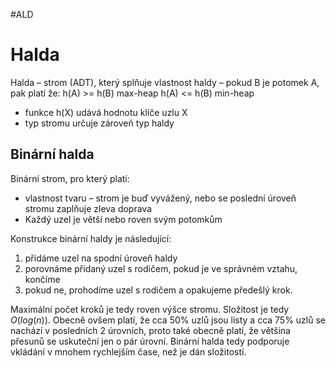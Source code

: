 #ALD
# Halda
Halda – strom (ADT), který splňuje vlastnost haldy – pokud B je potomek A, pak platí že:
h(A) >= h(B) max-heap
h(A) <= h(B) min-heap
- funkce h(X) udává hodnotu klíče uzlu X
- typ stromu určuje zároveň typ haldy

## Binární halda 
Binární strom, pro který platí:
- vlastnost tvaru – strom je buď vyvážený, nebo se poslední úroveň stromu zaplňuje zleva doprava
- Každý uzel je větší nebo roven svým potomkům

Konstrukce binární haldy je následující:
1. přidáme uzel na spodní úroveň haldy
2. porovnáme přidaný uzel s rodičem, pokud je ve správném vztahu, končíme
3. pokud ne, prohodíme uzel s rodičem a opakujeme předešlý krok.

Maximální počet kroků je tedy roven výšce stromu. Složitost je tedy $O(log(n))$.
Obecně ovšem platí, že cca 50% uzlů jsou listy a cca 75% uzlů se nachází v posledních 2 úrovních, proto také obecně platí, že většina přesunů se uskuteční jen o pár úrovní. Binární halda tedy podporuje vkládání v mnohem rychlejším čase, než je dán složitostí.